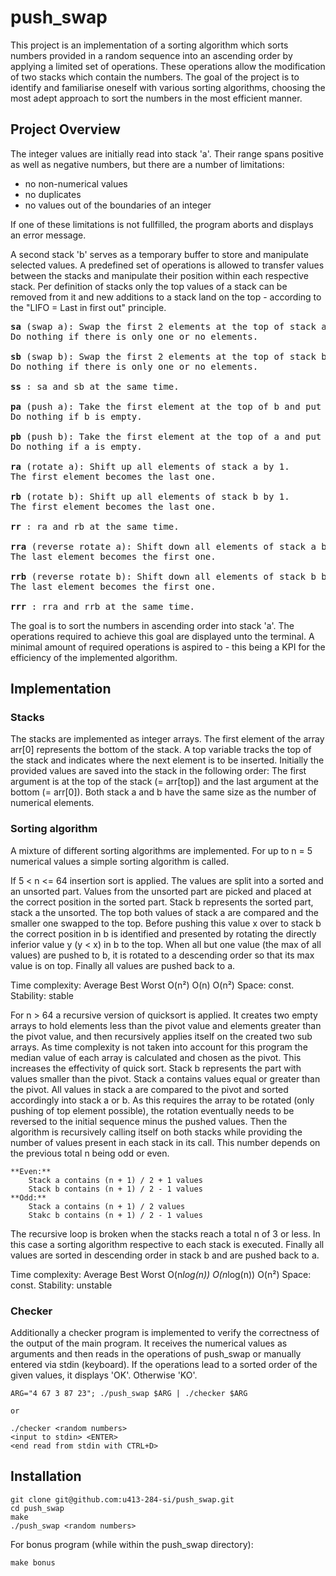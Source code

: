 # push_swap
This project is an implementation of a sorting algorithm which sorts numbers provided in a random sequence into an ascending order by applying a limited set of operations. These operations allow the modification of two stacks which contain the numbers. The goal of the project is to identify and familiarise oneself with various sorting algorithms, choosing the most adept approach to sort the numbers in the most efficient manner. 

## Project Overview

The integer values are initially read into stack 'a'. Their range spans positive as well as negative numbers, but there are a number of limitations:

* no non-numerical values
* no duplicates
* no values out of the boundaries of an integer

If one of these limitations is not fullfilled, the program aborts and displays an error message.

A second stack 'b' serves as a temporary buffer to store and manipulate selected values. A predefined set of operations is allowed to transfer values between the stacks and manipulate their position within each respective stack. Per definition of stacks only the top values of a stack can be removed from it and new additions to a stack land on the top - according to the "LIFO = Last in first out" principle.

<pre>
<b>sa</b> (swap a): Swap the first 2 elements at the top of stack a.
Do nothing if there is only one or no elements.

<b>sb</b> (swap b): Swap the first 2 elements at the top of stack b.
Do nothing if there is only one or no elements.

<b>ss</b> : sa and sb at the same time.

<b>pa</b> (push a): Take the first element at the top of b and put it at the top of a.
Do nothing if b is empty.

<b>pb</b> (push b): Take the first element at the top of a and put it at the top of b.
Do nothing if a is empty.

<b>ra</b> (rotate a): Shift up all elements of stack a by 1.
The first element becomes the last one.

<b>rb</b> (rotate b): Shift up all elements of stack b by 1.
The first element becomes the last one.

<b>rr</b> : ra and rb at the same time.

<b>rra</b> (reverse rotate a): Shift down all elements of stack a by 1.
The last element becomes the first one.

<b>rrb</b> (reverse rotate b): Shift down all elements of stack b by 1.
The last element becomes the first one.

<b>rrr</b> : rra and rrb at the same time.
</pre>

The goal is to sort the numbers in ascending order into stack 'a'. The operations required to achieve this goal are displayed unto the terminal. A minimal amount of required operations is aspired to - this being a KPI for the efficiency of the implemented algorithm.

## Implementation

### Stacks

The stacks are implemented as integer arrays. The first element of the array arr[0] represents the bottom of the stack. A top variable tracks the top of the stack and indicates where the next element is to be inserted. Initially the provided values are saved into the stack in the following order: The first argument is at the top of the stack (= arr[top]) and the last argument at the bottom (= arr[0]). Both stack a and b have the same size as the number of numerical elements.

### Sorting algorithm

A mixture of different sorting algorithms are implemented. For up to n = 5 numerical values a simple sorting algorithm is called. 

If 5 < n <= 64 insertion sort is applied. The values are split into a sorted and an unsorted part. Values from the unsorted part are picked and placed at the correct position in the sorted part. Stack b represents the sorted part, stack a the unsorted. The top both values of stack a are compared and the smaller one swapped to the top. Before pushing this value x over to stack b the correct position in b is identified and presented by rotating the directly inferior value y (y < x) in b to the top.  When all but one value (the max of all values) are pushed to b, it is rotated to a descending order so that its max value is on top. Finally all values are pushed back to a.

Time complexity:	Average		Best	  Worst
					        O(n²)		  O(n)	  O(n²)
Space: const.
Stability: stable

For n > 64 a recursive version of quicksort is applied. It creates two empty arrays to hold elements less than the pivot value and elements greater than the pivot value, and then recursively applies itself on the created two sub arrays. As time complexity is not taken into account for this program the median value of each array is calculated and chosen as the pivot. This increases the effectivity of quick sort. Stack b represents the part with values smaller than the pivot. Stack a contains values equal or greater than the pivot. All values in stack a are compared to the pivot and sorted accordingly into stack a or b. As this requires the array to be rotated (only pushing of top element possible), the rotation eventually needs to be reversed to the initial sequence minus the pushed values. Then the algorithm is recursively calling itself on both stacks while providing
the number of values present in each stack in its call. This number depends on the previous total n being odd or even.

	**Even:** 
		Stack a contains (n + 1) / 2 + 1 values
		Stack b contains (n + 1) / 2 - 1 values
	**Odd:**
		Stack a contains (n + 1) / 2 values
		Stakc b contains (n + 1) / 2 - 1 values

The recursive loop is broken when the stacks reach a total n of 3 or less. In this case a sorting algorithm respective to each stack is executed. Finally all values are sorted in descending order in stack b and are pushed back to a.

Time complexity:	Average			  Best			    Worst
					        O(n*log(n))		O(n*log(n))		O(n²)
Space: const.
Stability: unstable

### Checker

Additionally a checker program is implemented to verify the correctness of the output of the main program. It receives the numerical values as arguments and then reads in the operations of push_swap or manually entered via stdin (keyboard). If the operations lead to a sorted order of the given values, it displays 'OK'. Otherwise 'KO'. 

```
ARG="4 67 3 87 23"; ./push_swap $ARG | ./checker $ARG

or

./checker <random numbers>
<input to stdin> <ENTER>
<end read from stdin with CTRL+D>
```

## Installation
```
git clone git@github.com:u413-284-si/push_swap.git
cd push_swap
make
./push_swap <random numbers>
```

For bonus program (while within the push_swap directory):

```
make bonus

```
